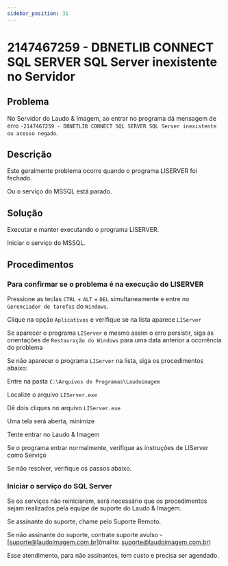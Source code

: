 ```yaml
---
sidebar_position: 31
---
```


# 2147467259 - DBNETLIB CONNECT SQL SERVER SQL Server inexistente no Servidor

## Problema

No Servidor do Laudo & Imagem, ao entrar no programa dá mensagem
de erro `-2147467259 - DBNETLIB CONNECT SQL SERVER SQL Server
inexistente ou acesso negado`.

## Descrição

Este geralmente problema ocorre quando o programa LISERVER foi
fechado.

Ou o serviço do MSSQL está parado.

## Solução

Executar e manter executando o programa LISERVER.

Iniciar o serviço do MSSQL.

## Procedimentos

### Para confirmar se o problema é na execução do LISERVER

Pressione as teclas `CTRL` + `ALT` + `DEL` simultaneamente e entre no
`Gerenciador de tarefas` do `Windows`.

Clique na opção `Aplicativos` e verifique se na lista aparece
`LIServer`

Se aparecer o programa `LIServer` e mesmo assim o erro persistir,
siga as orientações de `Restauração do Windows` para uma data
anterior a ocorrência do problema

Se não aparecer o programa `LIServer` na lista, siga os
procedimentos abaixo:

Entre na pasta `C:\Arquivos de Programas\Laudoimagem`

Localize o arquivo `LIServer.exe`

Dê dois cliques no arquivo `LIServer.exe`

Uma tela será aberta, minimize

Tente entrar no Laudo & Imagem

Se o programa entrar normalmente, verifique as instruções de
LIServer como Serviço

Se não resolver, verifique os passos abaixo.

### Iniciar o serviço do SQL Server

Se os serviços não reiniciarem, será necessário que os
procedimentos sejam realizados pela equipe de suporte do Laudo &
Imagem.

Se assinante do suporte, chame pelo Suporte Remoto.

Se não assinante do suporte, contrate suporte avulso -
[suporte@laudoimagem.com.br](mailto: suporte@laudoimagem.com.br)

Esse atendimento, para não assinantes, tem custo e precisa ser
agendado.
